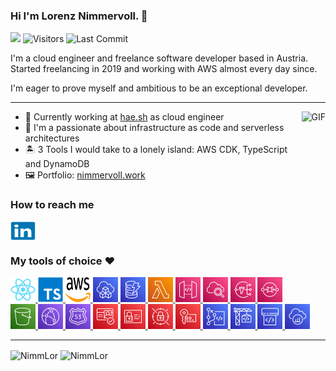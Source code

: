 <!-- <p align="left"> <img src="https://komarev.com/ghpvc/?username=NimmLor" alt="Lorenz Nimmervoll" /> </p> -->


### Hi I'm Lorenz Nimmervoll. 👋

[![](https://img.shields.io/badge/PRs-welcome-brightgreen.svg?style=flat&logo=github)](https://github.com/NimmLor)
<img alt="Visitors" src="https://komarev.com/ghpvc/?username=NimmLor&style=flat&labelColor=black&logo=github&label=Profile+Views&color=29bf12"/>
<img alt="Last Commit" src="https://img.shields.io/github/last-commit/NimmLor/cdk-self-destruct?logo=markdown&label=Last+Commit&color=29bf12&style=flat">

I'm a cloud engineer and freelance software developer based in Austria. Started freelancing in 2019 and working with AWS almost every day since.

I'm eager to prove myself and ambitious to be an exceptional developer.

---

<img align="right" height="280px" alt="GIF" src="https://sdk.bitmoji.com/render/panel/e0c8b93f-c246-46e8-9db2-ec0cb01ec9eb-92075198-3fcd-4714-9cbe-d0b4904d1434-v1.png?transparent=1&palette=1" />

- 📱 Currently working at [hae.sh](https://hae.sh) as cloud engineer<br />
- 📐 I'm a passionate about infrastructure as code and serverless architectures
- 🏝️ 3 Tools I would take to a lonely island: AWS CDK, TypeScript and DynamoDB
- 🖼️ Portfolio: [nimmervoll.work](https://nimmervoll.work) <br />

<p align="left">
<h3 align="left">How to reach me</h3>
<a href="https://www.linkedin.com/in/lorenz-nimmervoll-a728a5193/" target="blank"><img align="center" src="./img/linkedin-original.svg" alt="devesh-kumar-singh-b43580136" height="30" width="40" /></a>

<h3 align="left">My tools of choice ❤️</h3>
<p align="left">
    <a href="https://reactnative.dev/" target="_blank"> 
        <img src="./img/react-original.svg" alt="react-native" width="40" height="40"/>
    </a>  
    <a href="https://www.typescriptlang.org/" target="_blank"> 
        <img src="https://raw.githubusercontent.com/devicons/devicon/master/icons/typescript/typescript-original.svg" alt="typescript" width="40" height="40"/>  
    </a> 
    <a href="https://aws.amazon.com" target="_blank"> 
        <img src="./img/aws.svg" alt="AWS" width="40" height="40" />  
    </a>
    <a href="https://aws.amazon.com/cdk" target="_blank"> 
        <img src="./img/Arch_AWS-Cloud-Development-Kit_64.svg" alt="AWS Cloud Development Kit" width="40" height="40" />  
    </a>
    <a href="https://aws.amazon.com/dynamodb" target="_blank"> 
        <img src="./img/Arch_Amazon-DynamoDB_64.svg" alt="AWS DynamoDB" width="40" height="40"/>  
    </a>
    <a href="https://aws.amazon.com/lambda" target="_blank"> 
        <img src="./img/Arch_AWS-Lambda_64.svg" alt="AWS Lambda" width="40" height="40"/>  
    </a>
    <a href="https://aws.amazon.com/api-gateway" target="_blank"> 
        <img src="./img/Arch_Amazon-API-Gateway_64.svg" alt="AWS API-Gateway " width="40" height="40"/>  
    </a>
    <a href="https://aws.amazon.com/cloudwatch" target="_blank"> 
        <img src="./img/Arch_Amazon-CloudWatch_64.svg" alt="AWS Cloudwatch" width="40" height="40"/>  
    </a>
    <a href="https://aws.amazon.com/sns" target="_blank"> 
        <img src="./img/Arch_Amazon-Simple-Notification-Service_64.svg" alt="AWS Simple Notification Service" width="40" height="40"/>  
    </a>
    <a href="https://aws.amazon.com/sqs" target="_blank"> 
        <img src="./img/Arch_Amazon-Simple-Queue-Service_64.svg" alt="AWS Simple Queue Service" width="40" height="40"/>  
    </a>
    <a href="https://aws.amazon.com/s3" target="_blank"> 
        <img src="./img/Arch_Amazon-Simple-Storage-Service_64.svg" alt="AWS S3" width="40" height="40"/>  
    </a>
    <a href="https://aws.amazon.com/cloudfront" target="_blank"> 
        <img src="./img/Arch_Amazon-CloudFront_64.svg" alt="AWS Cloudfront" width="40" height="40"/>  
    </a>
    <a href="https://aws.amazon.com/route53" target="_blank"> 
        <img src="./img/Arch_Amazon-Route-53_64.svg" alt="AWS Route 53" width="40" height="40"/>  
    </a>
    <a href="https://aws.amazon.com/cognito" target="_blank"> 
        <img src="./img/Arch_Amazon-Cognito_64.svg" alt="AWS Cognito" width="40" height="40"/>  
    </a>
    <a href="https://aws.amazon.com/iam" target="_blank"> 
        <img src="./img/Arch_AWS-Identity-and-Access-Management_64.svg" alt="AWS IAM" width="40" height="40"/>  
    </a>
    <a href="https://aws.amazon.com/secrets-manager" target="_blank"> 
        <img src="./img/Arch_AWS-Secrets-Manager_64.svg" alt="AWS Secrets Manager" width="40" height="40"/>  
    </a>
    <a href="https://aws.amazon.com/kms" target="_blank"> 
        <img src="./img/Arch_AWS-Key-Management-Service_64.svg" alt="AWS Key Management Service" width="40" height="40"/>  
    </a>
    <a href="https://aws.amazon.com/codecommit" target="_blank"> 
        <img src="./img/Arch_AWS-CodeCommit_64.svg" alt="AWS CodeCommit" width="40" height="40"/>  
    </a>
    <a href="https://aws.amazon.com/codebuild" target="_blank"> 
        <img src="./img/Arch_AWS-CodeBuild_64.svg" alt="AWS CodeBuild" width="40" height="40"/>  
    </a>
    <a href="https://aws.amazon.com/codepipeline" target="_blank"> 
        <img src="./img/Arch_AWS-CodePipeline_64.svg" alt="AWS CodePipeline" width="40" height="40"/>  
    </a>
    <a href="https://aws.amazon.com/xray" target="_blank"> 
        <img src="./img/Arch_AWS-X-Ray_64.svg" alt="AWS X-Ray" width="40" height="40"/>  
    </a>
  
</p>



---


<p><img align="center" src="https://github-readme-stats.vercel.app/api/top-langs/?username=NimmLor&layout=compact&theme=midnight-purple" alt="NimmLor" />
<img align="center" src="https://github-readme-stats.vercel.app/api?username=NimmLor&show_icons=true&theme=midnight-purple" alt="NimmLor" /></p>
